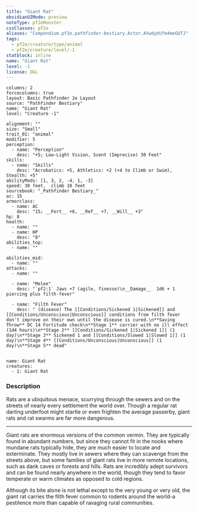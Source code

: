 ```yaml
---
title: "Giant Rat"
obsidianUIMode: preview
noteType: pf2eMonster
cssClasses: pf2e
aliases: "Compendium.pf2e.pathfinder-bestiary.Actor.AYwdybUfm4meGUTJ" 
tags:
  - pf2e/creature/type/animal
  - pf2e/creature/level/-1
statblock: inline
name: "Giant Rat"
level: -1
license: OGL
---
```


```statblock
columns: 2
forcecolumns: true
layout: Basic Pathfinder 2e Layout
source: "Pathfinder Bestiary"
name: "Giant Rat"
level: "Creature -1"

alignment: ""
size: "Small"
trait_01: "animal"
modifier: 5
perception:
  - name: "Perception"
    desc: "+5; Low-Light Vision, Scent (Imprecise) 30 Feet"
skills:
  - name: "Skills"
    desc: "Acrobatics: +5, Athletics: +2 (+4 to Climb or Swim), Stealth: +5"
abilityMods: [1, 3, 2, -4, 1, -3]
speed: 30 feet,  climb 10 feet
sourcebook: "_Pathfinder Bestiary_"
ac: 15
armorclass:
  - name: AC
    desc: "15; __Fort__ +6, __Ref__ +7, __Will__ +3"
hp: 8
health:
  - name: ""
  - name: HP
    desc: "8"
abilities_top:
  - name: ""

abilities_mid:
  - name: ""
attacks:
  - name: ""

  - name: "Melee"
    desc: "`pf2:1` Jaws +7 (agile, finesse)\n__Damage__  1d6 + 1 piercing plus filth-fever"

  - name: "Filth Fever"
    desc: " (disease) The [[Conditions/Sickened 1|Sickened]] and [[Conditions/Unconscious|Unconscious]] conditions from filth fever don't improve on their own until the disease is cured.\n**Saving Throw** DC 14 Fortitude check\n**Stage 1** carrier with no ill effect (1d4 hours)\n**Stage 2** [[Conditions/Sickened 1|Sickened 1]] (1 day)\n**Stage 3** Sickened 1 and [[Conditions/Slowed 1|Slowed 1]] (1 day)\n**Stage 4** [[Conditions/Unconscious|Unconscious]] (1 day)\n**Stage 5** dead"
 
```

```encounter-table
name: Giant Rat
creatures:
  - 1: Giant Rat
```


### Description
Rats are a ubiquitous menace, scurrying through the sewers and on the streets of nearly every settlement the world over. Though a regular rat darting underfoot might startle or even frighten the average passerby, giant rats and rat swarms are far more dangerous.

* * *

Giant rats are enormous versions of the common vermin. They are typically found in abundant numbers, but since they cannot fit in the nooks where mundane rats typically hide, they are much easier to locate and exterminate. They mostly live in sewers where they can scavenge from the streets above, but some families of giant rats live in more remote locations, such as dank caves or forests and hills. Rats are incredibly adept survivors and can be found nearly anywhere in the world, though they tend to favor temperate or warm climates as opposed to cold regions.

Although its bite alone is not lethal except to the very young or very old, the giant rat carries the filth fever common to rodents around the world-a pestilence more than capable of ravaging rural communities.
